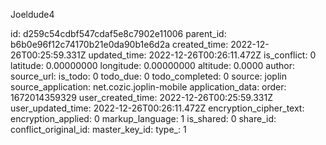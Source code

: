 Joeldude4

id: d259c54cdbf547cdaf5e8c7902e11006
parent_id: b6b0e96f12c74170b21e0da90b1e6d2a
created_time: 2022-12-26T00:25:59.331Z
updated_time: 2022-12-26T00:26:11.472Z
is_conflict: 0
latitude: 0.00000000
longitude: 0.00000000
altitude: 0.0000
author: 
source_url: 
is_todo: 0
todo_due: 0
todo_completed: 0
source: joplin
source_application: net.cozic.joplin-mobile
application_data: 
order: 1672014359329
user_created_time: 2022-12-26T00:25:59.331Z
user_updated_time: 2022-12-26T00:26:11.472Z
encryption_cipher_text: 
encryption_applied: 0
markup_language: 1
is_shared: 0
share_id: 
conflict_original_id: 
master_key_id: 
type_: 1